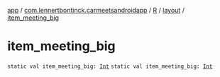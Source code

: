 [app](../../../index.md) / [com.lennertbontinck.carmeetsandroidapp](../../index.md) / [R](../index.md) / [layout](index.md) / [item_meeting_big](./item_meeting_big.md)

# item_meeting_big

`static val item_meeting_big: `[`Int`](https://kotlinlang.org/api/latest/jvm/stdlib/kotlin/-int/index.html)
`static val item_meeting_big: `[`Int`](https://kotlinlang.org/api/latest/jvm/stdlib/kotlin/-int/index.html)